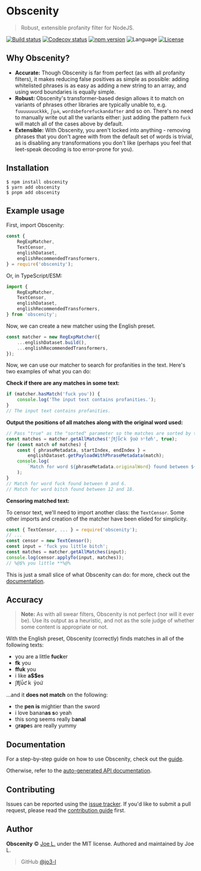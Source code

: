 # Obscenity

> Robust, extensible profanity filter for NodeJS.

<a href="https://github.com/jo3-l/obscenity/actions"><img src="https://img.shields.io/github/actions/workflow/status/jo3-l/obscenity/.github/workflows/continuous-integration.yml?branch=main&style=for-the-badge" alt="Build status"></a>
<a href="https://app.codecov.io/gh/jo3-l/obscenity/"><img src="https://img.shields.io/codecov/c/github/jo3-l/obscenity?style=for-the-badge" alt="Codecov status"></a>
<a href="https://npmjs.com/package/obscenity"><img src="https://img.shields.io/npm/v/obscenity?style=for-the-badge" alt="npm version"></a>
<img src='https://img.shields.io/github/languages/top/jo3-l/serenity.svg?style=for-the-badge' alt='Language'/>
<a href="https://github.com/jo3-l/obscenity/blob/main/LICENSE.md"><img src="https://img.shields.io/github/license/jo3-l/obscenity?style=for-the-badge" alt="License"></a>

## Why Obscenity?

- **Accurate:** Though Obscenity is far from perfect (as with all profanity filters), it makes reducing false positives as simple as possible: adding whitelisted phrases is as easy as adding a new string to an array, and using word boundaries is equally simple.
- **Robust:** Obscenity's transformer-based design allows it to match on variants of phrases other libraries are typically unable to, e.g. `fuuuuuuuckkk`, `ʃṳ𝒸𝗄`, `wordsbeforefuckandafter` and so on. There's no need to manually write out all the variants either: just adding the pattern `fuck` will match all of the cases above by default.
- **Extensible:** With Obscenity, you aren't locked into anything - removing phrases that you don't agree with from the default set of words is trivial, as is disabling any transformations you don't like (perhaps you feel that leet-speak decoding is too error-prone for you).

## Installation

```shell
$ npm install obscenity
$ yarn add obscenity
$ pnpm add obscenity
```

## Example usage

First, import Obscenity:

```javascript
const {
	RegExpMatcher,
	TextCensor,
	englishDataset,
	englishRecommendedTransformers,
} = require('obscenity');
```

Or, in TypeScript/ESM:

```typescript
import {
	RegExpMatcher,
	TextCensor,
	englishDataset,
	englishRecommendedTransformers,
} from 'obscenity';
```

Now, we can create a new matcher using the English preset.

```javascript
const matcher = new RegExpMatcher({
	...englishDataset.build(),
	...englishRecommendedTransformers,
});
```

Now, we can use our matcher to search for profanities in the text. Here's two examples of what you can do:

**Check if there are any matches in some text:**

```javascript
if (matcher.hasMatch('fuck you')) {
	console.log('The input text contains profanities.');
}
// The input text contains profanities.
```

**Output the positions of all matches along with the original word used:**

```javascript
// Pass "true" as the "sorted" parameter so the matches are sorted by their position.
const matches = matcher.getAllMatches('ʃ𝐟ʃὗƈｋ ỹоứ 𝔟ⁱẗ𝙘ɦ', true);
for (const match of matches) {
	const { phraseMetadata, startIndex, endIndex } =
		englishDataset.getPayloadWithPhraseMetadata(match);
	console.log(
		`Match for word ${phraseMetadata.originalWord} found between ${startIndex} and ${endIndex}.`,
	);
}
// Match for word fuck found between 0 and 6.
// Match for word bitch found between 12 and 18.
```

**Censoring matched text:**

To censor text, we'll need to import another class: the `TextCensor`.
Some other imports and creation of the matcher have been elided for simplicity.

```javascript
const { TextCensor, ... } = require('obscenity');
// ...
const censor = new TextCensor();
const input = 'fuck you little bitch';
const matches = matcher.getAllMatches(input);
console.log(censor.applyTo(input, matches));
// %@$% you little **%@%
```

This is just a small slice of what Obscenity can do: for more, check out the [documentation](#documentation).

## Accuracy

> **Note:** As with all swear filters, Obscenity is not perfect (nor will it ever be). Use its output as a heuristic, and not as the sole judge of whether some content is appropriate or not.

With the English preset, Obscenity (correctly) finds matches in all of the following texts:

- you are a little **fuck**er
- **fk** you
- **ffuk** you
- i like **a$$es**
- <!-- prettier-ignore --> ʃ𝐟ʃὗƈｋ ỹоứ

...and it **does not match** on the following:

- the **pen is** mightier than the sword
- i love banan**as s**o yeah
- this song seems really b**anal**
- g**rape**s are really yummy

## Documentation

For a step-by-step guide on how to use Obscenity, check out the [guide](./docs/guide).

Otherwise, refer to the [auto-generated API documentation](./docs/reference).

## Contributing

Issues can be reported using the [issue tracker](https://github.com/jo3-l/obscenity/issues).
If you'd like to submit a pull request, please read the [contribution guide](./CONTRIBUTING.md) first.

## Author

**Obscenity** © [Joe L.](https://github.com/jo3-l/) under the MIT license. Authored and maintained by Joe L.

> GitHub [@jo3-l](https://github.com/jo3-l)

